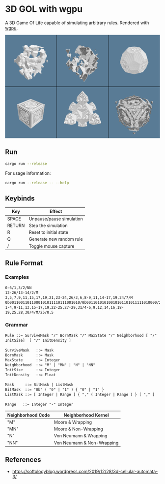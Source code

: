 # 3D GOL with wgpu

A 3D Game Of Life capable of simulating arbitrary rules. Rendered with [wgpu](https://wgpu.rs/).

![gol3d](screenshots.png)

## Run

```sh
cargo run --release
```

For usage information:

```sh
cargo run --release -- --help
```

## Keybinds

| Key    | Effect                   |
| ------ | ------------------------ |
| SPACE  | Unpause/pause simulation |
| RETURN | Step the simulation      |
| R      | Reset to initial state   |
| Q      | Generate new random rule |
| /      | Toggle mouse capture     |

## Rule Format

### Examples

```
0-6/1,3/2/NN
12-26/13-14/2/M
3,5,7,9,11,15,17,19,21,23-24,26/3,6,8-9,11,14-17,19,24/7/M
0b00110011011000101011110111001010/0b00110101010010101101011111010000/2/M
1-4,9-11,13,15-17,19,22-25,27-29,31/4-6,9,12,14,16,18-19,25,28,30/4/M/25/0.5
```

### Grammar

```ebnf
Rule ::= SurviveMask "/" BornMask "/" MaxState "/" Neighborhood [ "/" InitSize]  [ "/" InitDensity ]

SurviveMask   ::= Mask
BornMask      ::= Mask
MaxState      ::= Integer
Neighborhood  ::= "M" | "MN" | "N" | "NN"
InitSize      ::= Integer
InitDensity   ::= Float

Mask     ::= BitMask | ListMask
BitMask  ::= "0b" ( "0" | "1" ) { "0" | "1" }
ListMask ::= [ Integer | Range ] { "," ( Integer | Range ) } [ "," ]

Range   ::= Integer "-" Integer
```

| Neighborhood Code | Neighborhood Kernel        |
| ----------------- | -------------------------- |
| "M"               | Moore & Wrapping           |
| "MN"              | Moore & Non-Wrapping       |
| "N"               | Von Neumann & Wrapping     |
| "NN"              | Von Neumann & Non-Wrapping |

## References

- https://softologyblog.wordpress.com/2019/12/28/3d-cellular-automata-3/
